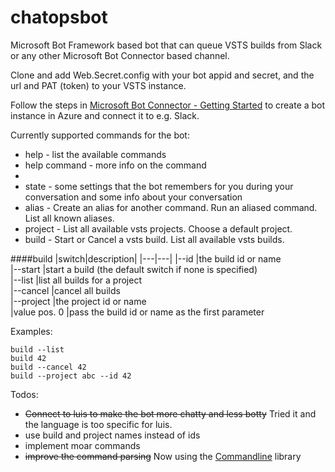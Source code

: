 # chatopsbot

Microsoft Bot Framework based bot that can queue VSTS builds from Slack or any other Microsoft Bot Connector based channel.

Clone and add Web.Secret.config with your bot appid and secret, and the url and PAT (token) to your VSTS instance.

Follow the steps in [Microsoft Bot Connector - Getting Started](http://docs.botframework.com/connector/getstarted/#navtitle) to create a bot instance in Azure and connect it to e.g. Slack.

Currently supported commands for the bot:

* help - list the available commands
* help command - more info on the command
*
* state - some settings that the bot remembers for you during your conversation and some info about your conversation
* alias - Create an alias for another command. Run an aliased command. List all known aliases.
* project - List all available vsts projects. Choose a default project.
* build - Start or Cancel a vsts build. List all available vsts builds.


####build
|switch|description|
|---|---|
  |--id            |the build id or name  
  |--start         |start a build (the default switch if none is specified)  
  |--list          |list all builds for a project  
  |--cancel        |cancel all builds  
  |--project       |the project id or name  
  |value pos. 0    |pass the build id or name as the first parameter  

Examples: 

```
build --list
build 42
build --cancel 42
build --project abc --id 42
```

Todos:

* ~~Connect to luis to make the bot more chatty and less botty~~ Tried it and the language is too specific for luis.
* use build and project names instead of ids
* implement moar commands
* ~~improve the command parsing~~ Now using the [Commandline](https://github.com/gsscoder/commandline) library